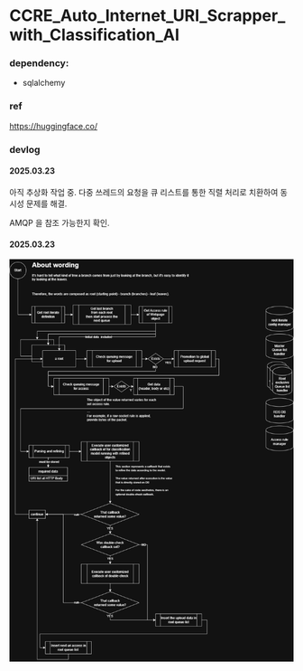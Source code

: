 # CCRE_Auto_Internet_URI_Scrapper_with_Classification_AI


### dependency:
- sqlalchemy



### ref
https://huggingface.co/



### devlog


#### 2025.03.23

아직 추상화 작업 중.
다중 쓰레드의 요청을 큐 리스트를 통한 직렬 처리로 치환하여 동시성 문제를 해결.


AMQP 을 참조 가능한지 확인.

#### 2025.03.23

![1.png](./readme/1.png)
